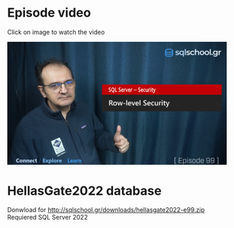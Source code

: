# Episode video

Click on image to watch the video

[![Watch the video](./ytimage.png)](https://youtu.be/jcNbKuv1H-U)

# HellasGate2022 database
Donwload for http://sqlschool.gr/downloads/hellasgate2022-e99.zip
Requiered SQL Server 2022
